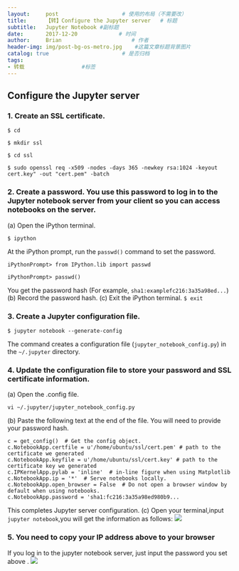 ```yaml
---
layout:     post                    # 使用的布局（不需要改）
title:      【转】Configure the Jupyter server   # 标题 
subtitle:   Jupyter Notebook #副标题
date:       2017-12-20             # 时间
author:     Brian                      # 作者
header-img: img/post-bg-os-metro.jpg    #这篇文章标题背景图片
catalog: true                       # 是否归档
tags:      
- 转载                  #标签
---
```


## Configure the Jupyter server

### 1. Create an SSL certificate.

  `$ cd`

  `$ mkdir ssl`

  `$ cd ssl`

  `$ sudo openssl req -x509 -nodes -days 365 -newkey rsa:1024 -keyout cert.key" -out "cert.pem" -batch`


### 2. Create a password. You use this password to log in to the Jupyter notebook server from your client so you can access notebooks on the server.
  (a) Open the iPython terminal.

  `$ ipython`

  At the iPython prompt, run the `passwd()` command to set the password. 

  `iPythonPrompt> from IPython.lib import passwd `

  `iPythonPrompt> passwd()`

  You get the password hash (For example, `sha1:examplefc216:3a35a98ed...`)
  (b) Record the password hash.
  (c) Exit the iPython terminal.
  `$ exit`

### 3. Create a Jupyter configuration file. 
`$ jupyter notebook --generate-config `

The command creates a configuration file (`jupyter_notebook_config.py`) in the `~/.jupyter` directory. 

### 4. Update the configuration file to store your password and SSL certificate information. 
  (a) Open the .config file.

  `vi ~/.jupyter/jupyter_notebook_config.py`


  (b) Paste the following text at the end of the file. You will need to provide your password hash. 

  ```
  c = get_config()  # Get the config object.
  c.NotebookApp.certfile = u'/home/ubuntu/ssl/cert.pem' # path to the certificate we generated
  c.NotebookApp.keyfile = u'/home/ubuntu/ssl/cert.key' # path to the certificate key we generated
  c.IPKernelApp.pylab = 'inline'  # in-line figure when using Matplotlib
  c.NotebookApp.ip = '*'  # Serve notebooks locally.
  c.NotebookApp.open_browser = False  # Do not open a browser window by default when using notebooks.
  c.NotebookApp.password = 'sha1:fc216:3a35a98ed980b9...
  ```

  This completes Jupyter server configuration.
  (c) Open your terminal,input `jupyter notebook`,you will get the information as follows:
  ![](http://ww1.sinaimg.cn/large/006zLtEmgy1fqaqziawf9j30u803bq3m.jpg)

### 5. You need to copy your IP address above to your browser

If you log in to the jupyter notebook server, just input the password you set above . 
![](http://ww1.sinaimg.cn/large/006zLtEmgy1fqar87m4chj30nm046a9w.jpg)
